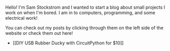 Hello! I'm Sam Stockstrom and I wanted to start a blog about small projects I work on when I'm bored. I am in to computers, programming, and some electrical work!

You can check out my posts by clicking through them on the left side of the website or check them out here!

- [[DIY USB Rubber Ducky with CircuitPython for $10]]